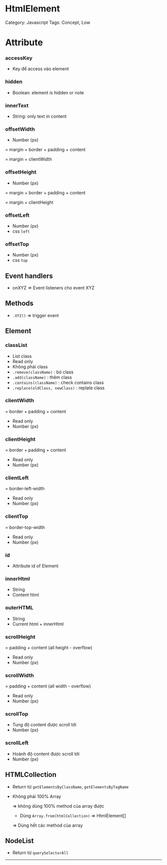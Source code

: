 # HtmlElement

Category: Javascript
Tags: Concept, Low

# Attribute

### accessKey

- Key để access vào element

### hidden

- Boolean: element is hidden or note

### innerText

- String: only text in content

### offsetWidth

- Number (px)

= margin + border + padding + content

= margin + clientWidth

### offsetHeight

- Number (px)

= margin + border + padding + content

= margin + clientHeight

### offsetLeft

- Number (px)
- css `left`

### offsetTop

- Number (px)
- css `top`

## **Event handlers**

- onXYZ ⇒ Event listeners cho event XYZ

## Methods

- `.XYZ()` ⇒ trigger event

## **Element**

### classList

- List class
- Read only
- Không phải class
- `.remove(className)` : bỏ class
- `.add(className)` : thêm class
- `.contains(className)` : check contains class
- `.replace(oldClass, newClass)` : replate class

### clientWidth

= border + padding + content

- Read only
- Number (px)

### clientHeight

= border + padding + content

- Read only
- Number (px)

### clientLeft

= border-left-width

- Read only
- Number (px)

### clientTop

= border-top-width

- Read only
- Number (px)

### id

- Attribute id of Element

### innerHtml

- String
- Content html

### outerHTML

- String
- Current html + innerHtml

### scrollHeight

= padding + content (all height - overflow)

- Read only
- Number (px)

### scrollWidth

= padding + content (all width - overflow)

- Read only
- Number (px)

### scrollTop

- Tung độ content được scroll tới
- Number (px)

### scrollLeft

- Hoành độ content được scroll tới
- Number (px)

## HTMLCollection

- Return từ `getElementsByClassName`, `getElementsByTagName`
- Không phải 100% Array
    
    ⇒ không dùng 100% method của array được
    
    - Dùng `Array.from(htmlCollection)` ⇒ HtmlElement[]
    
    ⇒ Dùng hết các method của array
    

## NodeList

- Return từ `querySelectorAll`

---